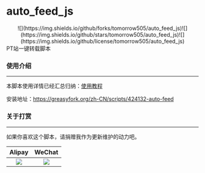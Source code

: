 # auto_feed_js 
<center>![](https://img.shields.io/github/forks/tomorrow505/auto_feed_js)![](https://img.shields.io/github/stars/tomorrow505/auto_feed_js)![](https://img.shields.io/github/license/tomorrow505/auto_feed_js)</center>
PT站一键转载脚本

### 使用介绍

----

本脚本使用详情已经汇总归纳：[使用教程](https://github.com/tomorrow505/auto_feed_js/wiki)

安装地址：https://greasyfork.org/zh-CN/scripts/424132-auto-feed

### 关于打赏

----

如果你喜欢这个脚本，请捐赠我作为更新维护的动力吧。

|                   Alipay                    |                     WeChat                     |
| :-----------------------------------------: | :--------------------------------------------: |
| ![](https://tomorrow505.xyz/img/ali_pay.png) | ![](https://tomorrow505.xyz/img/wechat_pay.png) |

 

